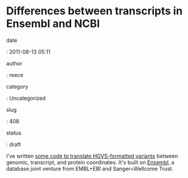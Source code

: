 Differences between transcripts in Ensembl and NCBI
===================================================

date

:   2011-08-13 05:11

author

:   reece

category

:   Uncategorized

slug

:   408

status

:   draft

I've written [some code to translate HGVS-formatted
variants](http://bitbucket.org/reece/bio-hgvs-perl) between genomic,
transcript, and protein coordinates. It's built on
[Ensembl](http://www.ensembl.org/), a database joint venture from
EMBL+EBI and Sanger+Wellcome Trust.

 
